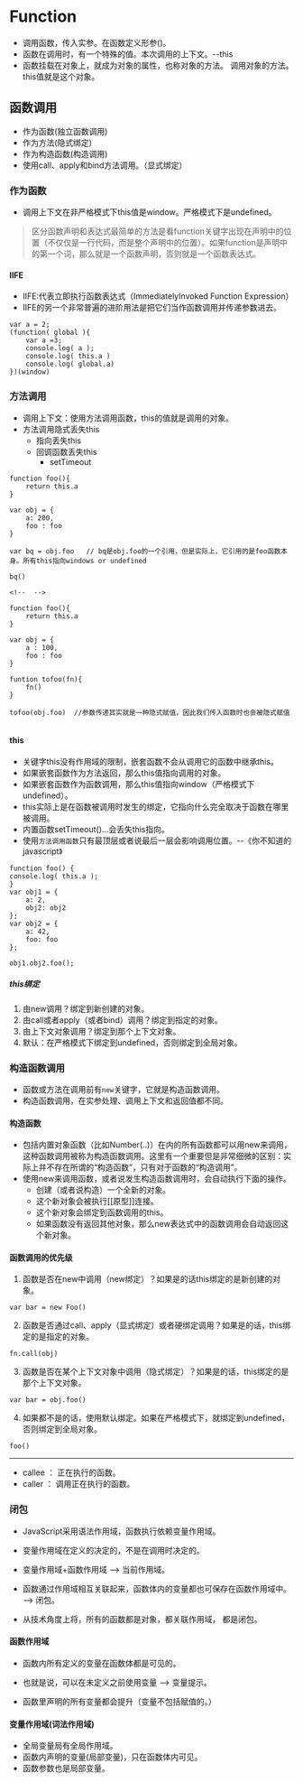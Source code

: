 # Function

* 调用函数，传入实参。在函数定义形参()。
* 函数在调用时，有一个特殊的值。本次调用的上下文。--this
* 函数挂载在对象上，就成为对象的属性，也称对象的方法。 调用对象的方法。this值就是这个对象。


## 函数调用
* 作为函数(独立函数调用)
* 作为方法(隐式绑定)
* 作为构造函数(构造调用)
* 使用call、apply和bind方法调用。（显式绑定）

### 作为函数
* 调用上下文在非严格模式下this值是window。严格模式下是undefined。

>区分函数声明和表达式最简单的方法是看function关键字出现在声明中的位置（不仅仅是一行代码，而是整个声明中的位置）。如果function是声明中的第一个词，那么就是一个函数声明，否则就是一个函数表达式。

#### IIFE
* IIFE:代表立即执行函数表达式（ImmediatelyInvoked Function Expression）
* IIFE的另一个非常普遍的进阶用法是把它们当作函数调用并传递参数进去。
```
var a = 2;
(function( global ){
    var a =3;
    console.log( a );
    console.log( this.a )
    console.log( global.a)
})(window)
```


### 方法调用
* 调用上下文：使用方法调用函数，this的值就是调用的对象。
* 方法调用隐式丢失this
    - 指向丢失this
    - 回调函数丢失this 
        - setTimeout
```
function foo(){
    return this.a
}

var obj = {
    a: 200,
    foo : foo
}

var bq = obj.foo   // bq是obj.foo的一个引用，但是实际上，它引用的是foo函数本身。所有this指向windows or undefined

bq()

<!--  -->

function foo(){
    return this.a
}

var obj = {
    a : 100,
    foo : foo
}

funtion tofoo(fn){
    fn()
}

tofoo(obj.foo)  //参数传递其实就是一种隐式赋值，因此我们传入函数时也会被隐式赋值


```


#### this
* 关键字this没有作用域的限制，嵌套函数不会从调用它的函数中继承this。
* 如果嵌套函数作为方法返回，那么this值指向调用的对象。
* 如果嵌套函数作为函数调用，那么this值指向window（严格模式下undefined）。
* this实际上是在函数被调用时发生的绑定，它指向什么完全取决于函数在哪里被调用。
* 内置函数setTimeout()...会丢失this指向。
* 使用`方法调用函数`只有最顶层或者说最后一层会影响调用位置。--《你不知道的javascript》
```
function foo() {
console.log( this.a );
}
var obj1 = {
    a: 2,
    obj2: obj2
};
var obj2 = {
    a: 42,
    foo: foo
};

obj1.obj2.foo();
```

##### this绑定
1. 由new调用？绑定到新创建的对象。
2. 由call或者apply（或者bind）调用？绑定到指定的对象。
3. 由上下文对象调用？绑定到那个上下文对象。
4. 默认：在严格模式下绑定到undefined，否则绑定到全局对象。



### 构造函数调用
* 函数或方法在调用前有`new`关键字，它就是构造函数调用。
* 构造函数调用，在实参处理、调用上下文和返回值都不同。


#### 构造函数
* 包括内置对象函数（比如Number(..)）在内的所有函数都可以用new来调用，这种函数调用被称为构造函数调用。这里有一个重要但是非常细微的区别：实际上并不存在所谓的“构造函数”，只有对于函数的“构造调用”。
* 使用new来调用函数，或者说发生构造函数调用时，会自动执行下面的操作。
    - 创建（或者说构造）一个全新的对象。
    - 这个新对象会被执行[[原型]]连接。
    - 这个新对象会绑定到函数调用的this。
    - 如果函数没有返回其他对象，那么new表达式中的函数调用会自动返回这个新对象。


#### 函数调用的优先级
1. 函数是否在new中调用（new绑定）？如果是的话this绑定的是新创建的对象。
```
var bar = new Foo()
```
2. 函数是否通过call、apply（显式绑定）或者硬绑定调用？如果是的话，this绑定的是指定的对象。
```
fn.call(obj)
```
3. 函数是否在某个上下文对象中调用（隐式绑定）？如果是的话，this绑定的是那个上下文对象。
```
var bar = obj.foo()
```
4. 如果都不是的话，使用默认绑定。如果在严格模式下，就绑定到undefined，否则绑定到全局对象。
```
foo()
```


---
* callee ： 正在执行的函数。
* caller ： 调用正在执行的函数。



### 闭包
* JavaScript采用语法作用域，函数执行依赖变量作用域。
* 变量作用域在定义的决定的，不是在调用时决定的。
* 变量作用域+函数作用域 --> 当前作用域。
* 函数通过作用域相互关联起来，函数体内的变量都也可保存在函数作用域中。  --> 闭包。

* 从技术角度上将，所有的函数都是对象，都关联作用域， 都是闭包。

#### 函数作用域
* 函数内所有定义的变量在函数体都是可见的。
* 也就是说，可以在未定义之前使用变量 --> 变量提示。

* 函数里声明的所有变量都会提升（变量不包括赋值的。）

#### 变量作用域(词法作用域)
* 全局变量局有全局作用域。
* 函数内声明的变量(局部变量)，只在函数体内可见。 
* 函数参数也是局部变量。
